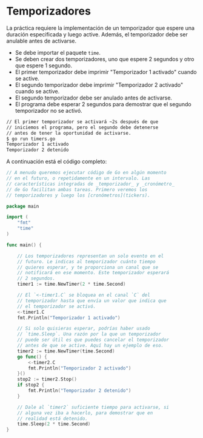 # Temporizadores

La práctica requiere la implementación de un temporizador que espere una duración especificada y luego active. Además, el temporizador debe ser anulable antes de activarse.

- Se debe importar el paquete `time`.
- Se deben crear dos temporizadores, uno que espere 2 segundos y otro que espere 1 segundo.
- El primer temporizador debe imprimir "Temporizador 1 activado" cuando se active.
- El segundo temporizador debe imprimir "Temporizador 2 activado" cuando se active.
- El segundo temporizador debe ser anulado antes de activarse.
- El programa debe esperar 2 segundos para demostrar que el segundo temporizador no se activó.

```sh
// El primer temporizador se activará ~2s después de que
// iniciemos el programa, pero el segundo debe detenerse
// antes de tener la oportunidad de activarse.
$ go run timers.go
Temporizador 1 activado
Temporizador 2 detenido
```

A continuación está el código completo:

```go
// A menudo queremos ejecutar código de Go en algún momento
// en el futuro, o repetidamente en un intervalo. Las
// características integradas de _temporizador_ y _cronómetro_
// de Go facilitan ambas tareas. Primero veremos los
// temporizadores y luego los [cronómetros](tickers).

package main

import (
	"fmt"
	"time"
)

func main() {

	// Los temporizadores representan un solo evento en el
	// futuro. Le indicas al temporizador cuánto tiempo
	// quieres esperar, y te proporciona un canal que se
	// notificará en ese momento. Este temporizador esperará
	// 2 segundos.
	timer1 := time.NewTimer(2 * time.Second)

	// El `<-timer1.C` se bloquea en el canal `C` del
	// temporizador hasta que envía un valor que indica que
	// el temporizador se activó.
	<-timer1.C
	fmt.Println("Temporizador 1 activado")

	// Si solo quisieras esperar, podrías haber usado
	// `time.Sleep`. Una razón por la que un temporizador
	// puede ser útil es que puedes cancelar el temporizador
	// antes de que se active. Aquí hay un ejemplo de eso.
	timer2 := time.NewTimer(time.Second)
	go func() {
		<-timer2.C
		fmt.Println("Temporizador 2 activado")
	}()
	stop2 := timer2.Stop()
	if stop2 {
		fmt.Println("Temporizador 2 detenido")
	}

	// Dale al `timer2` suficiente tiempo para activarse, si
	// alguna vez iba a hacerlo, para demostrar que en
	// realidad está detenido.
	time.Sleep(2 * time.Second)
}

```

